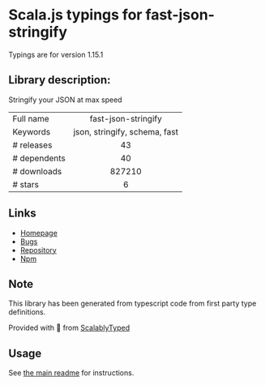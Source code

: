 
# Scala.js typings for fast-json-stringify

Typings are for version 1.15.1

## Library description:
Stringify your JSON at max speed

|                    |                 |
| ------------------ | :-------------: |
| Full name          | fast-json-stringify |
| Keywords           | json, stringify, schema, fast |
| # releases         | 43 |
| # dependents       | 40 |
| # downloads        | 827210 |
| # stars            | 6 |

## Links
- [Homepage](https://github.com/fastify/fast-json-stringify#readme)
- [Bugs](https://github.com/fastify/fast-json-stringify/issues)
- [Repository](https://github.com/fastify/fast-json-stringify)
- [Npm](https://www.npmjs.com/package/fast-json-stringify)
    


## Note
This library has been generated from typescript code from first party type definitions.

Provided with :purple_heart: from [ScalablyTyped](https://github.com/oyvindberg/ScalablyTyped)

## Usage
See [the main readme](../../readme.md) for instructions.


